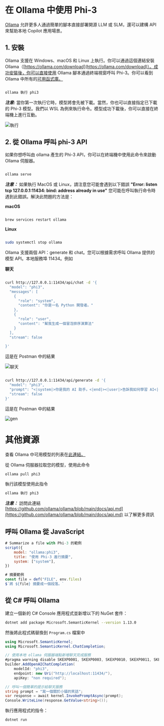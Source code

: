﻿# **在 Ollama 中使用 Phi-3**

[Ollama](https://ollama.com) 允許更多人通過簡單的腳本直接部署開源 LLM 或 SLM，還可以建構 API 來幫助本地 Copilot 應用場景。

## **1. 安裝**

Ollama 支援在 Windows、macOS 和 Linux 上執行。你可以通過這個連結安裝 Ollama（[https://ollama.com/download](https://ollama.com/download)）。成功安裝後，你可以直接使用 Ollama 腳本通過終端視窗呼叫 Phi-3。你可以看到 Ollama 中所有的[可用函式庫。](https://ollama.com/library)

```bash

ollama 執行 phi3

```

***注意:*** 當你第一次執行它時，模型將會先被下載。當然，你也可以直接指定已下載的 Phi-3 模型。我們以 WSL 為例來執行命令。模型成功下載後，你可以直接在終端機上進行互動。

![執行](../../imgs/02/Ollama/ollama_run.png)

## **2. 從 Ollama 呼叫 phi-3 API**

如果你想呼叫由 ollama 產生的 Phi-3 API，你可以在終端機中使用此命令來啟動 Ollama 伺服器。

```bash

ollama serve

```

***注意：*** 如果執行 MacOS 或 Linux，請注意您可能會遇到以下錯誤 <b>"Error: listen tcp 127.0.0.1:11434: bind: address already in use"</b> 您可能在呼叫執行命令時遇到此錯誤。解決此問題的方法是：

**macOS**

```bash

brew services restart ollama

```

**Linux**

```bash

sudo systemctl stop ollama

```

Ollama 支援兩個 API：generate 和 chat。您可以根據需求呼叫 Ollama 提供的模型 API。本地服務埠 11434。例如

**聊天**

```bash

curl http://127.0.0.1:11434/api/chat -d '{
  "model": "phi3",
  "messages": [
    {
      "role": "system",
      "content": "你是一名 Python 開發者。"
    },
    {
      "role": "user",
      "content": "幫我生成一個冒泡排序演算法"
    }
  ],
  "stream": false
  
}'

```

這是在 Postman 中的結果

![聊天](../../imgs/02/Ollama/ollama_chat.png)

```bash

curl http://127.0.0.1:11434/api/generate -d '{
  "model": "phi3",
  "prompt": "<|system|>你是我的 AI 助手。<|end|><|user|>告訴我如何學習 AI<|end|><|assistant|>",
  "stream": false
}'

```

這是在 Postman 中的結果

![gen](../../imgs/02/Ollama/ollama_gen.png)

# 其他資源

查看 Ollama 中可用模型的列表在[此連結。](https://ollama.com/library)

從 Ollama 伺服器拉取您的模型，使用此命令

```bash
ollama pull phi3
```

執行該模型使用此指令

```bash
ollama 執行 phi3
```

***注意：*** 訪問此連結 [https://github.com/ollama/ollama/blob/main/docs/api.md](https://github.com/ollama/ollama/blob/main/docs/api.md) 以了解更多資訊

## 呼叫 Ollama 從 JavaScript

```javascript
# Summarize a file with Phi-3 的範例
script({
    model: "ollama:phi3",
    title: "使用 Phi-3 進行摘要",
    system: ["system"],
})

# 摘要範例
const file = def("FILE", env.files)
$`將 ${file} 摘要成一個段落。`
```

## 從 C# 呼叫 Ollama

建立一個新的 C# Console 應用程式並新增以下的 NuGet 套件：

```bash
dotnet add package Microsoft.SemanticKernel --version 1.13.0
```

然後將此程式碼替換到 `Program.cs` 檔案中

```csharp
using Microsoft.SemanticKernel;
using Microsoft.SemanticKernel.ChatCompletion;

// 使用本地 ollama 伺服器端點新增聊天完成服務
#pragma warning disable SKEXP0001, SKEXP0003, SKEXP0010, SKEXP0011, SKEXP0050, SKEXP0052
builder.AddOpenAIChatCompletion(
    modelId: "phi3",
    endpoint: new Uri("http://localhost:11434/"),
    apiKey: "non required");

// 呼叫一個簡單的提示給聊天服務
string prompt = "寫一個關於小貓的笑話";
var response = await kernel.InvokePromptAsync(prompt);
Console.WriteLine(response.GetValue<string>());
```

執行應用程式的指令：

```bash
dotnet run
```

